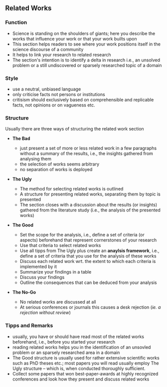 ## Related Works

### Function

* Science is standing on the shoulders of giants; here you describe the works that influence your work or that your work builts upon
* This section helps readers to see where your work positions itself in the science discourse of a community
* It helps to link your research to related research
* The section's intention is to identify a delta in research i.e., an unsolved problem or a still undiscovered or sparsely researched topic of a domain

### Style

* use a neutral, unbiased language
* only criticise facts not persons or institutions
* critisism should exclusively based on comprehensible and replicable facts, not opinions or on vagueness etc.

### Structure

Usually there are three ways of structuring the related work section

* **The Bad**
    * just present a set of more or less related work in a few paragraphs without a summary of the results, i.e., the insights gathered from analysing them
    * the selection of works seems arbitrary
    * no separation of works is deployed

* **The Ugly**
    * The method for selecting related works is outlined
    * A structure for presenting related works, separating them by topic is presented
    * The section closes with a discussion about the results (or insights) gathered from the literature study (i.e., the analysis of the presented works)

* **The Good**
    * Set the scope for the analysis, i.e., define a set of criteria (or aspects) beforehand that represent cornerstones of your research
    * Use that criteria to select related works
    * Use all tipps from The Ugly plus create an **anaylsis framework**, i.e., define a set of criteria that you use for the analysis of these works
    * Discuss each related work wrt. the extent to which each criteria is implemented by it 
    * Summarize your findings in a table 
    * Discuss your findings
    * Outline the consequences that can be deduced from your analysis 

* **The No-Go**
    * No related works are discussed at all
    * At serious conferences or journals this causes a desk rejection (*ie. a rejection without review*)


### Tipps and Remarks

* usually, you have or should have read most of the related works beforehand, i.e., before you started your research
* reading related works helps you in the identification of an unsovled problem or an sparsely researched area in a domain
* The Good structure is usually used for rather extensive scientific works such as PhD theses etc.; most papers you will read usually employ The Ugly structure – which is, when conducted thoroughly sufficient.
* Collect some papers that won best-paper-awards at highly recognized conferences and look how they present and discuss related works